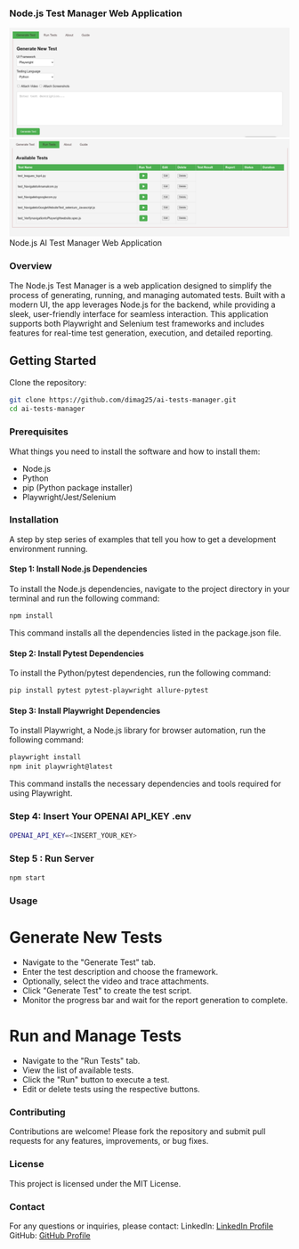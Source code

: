 ### Node.js Test Manager Web Application
![alt text](image-1.png)
![alt text](image-2.png)
Node.js AI Test Manager Web Application

### Overview
The Node.js Test Manager is a web application designed to simplify the process of generating, running, and managing automated tests. Built with a modern UI, the app leverages Node.js for the backend, while providing a sleek, user-friendly interface for seamless interaction. This application supports both Playwright and Selenium test frameworks and includes features for real-time test generation, execution, and detailed reporting.

## Getting Started
Clone the repository:

```bash
git clone https://github.com/dimag25/ai-tests-manager.git
cd ai-tests-manager
```
### Prerequisites

What things you need to install the software and how to install them:

- Node.js
- Python
- pip (Python package installer)
- Playwright/Jest/Selenium

### Installation

A step by step series of examples that tell you how to get a development environment running.

#### Step 1: Install Node.js Dependencies

To install the Node.js dependencies, navigate to the project directory in your terminal and run the following command:

```bash
npm install
```
This command installs all the dependencies listed in the package.json file.

#### Step 2: Install Pytest Dependencies
To install the Python/pytest dependencies, run the following command:
```bash
pip install pytest pytest-playwright allure-pytest
```

#### Step 3: Install Playwright Dependencies
To install Playwright, a Node.js library for browser automation, run the following command:
```bash
playwright install
npm init playwright@latest
```
This command installs the necessary dependencies and tools required for using Playwright.


### Step 4: Insert Your OPENAI API_KEY .env
```bash
OPENAI_API_KEY=<INSERT_YOUR_KEY>
```

### Step 5 : Run Server
```bash
npm start
```

### Usage
# Generate New Tests
- Navigate to the "Generate Test" tab.
- Enter the test description and choose the framework.
- Optionally, select the video and trace attachments.
- Click "Generate Test" to create the test script.
- Monitor the progress bar and wait for the report generation to complete.

# Run and Manage Tests
- Navigate to the "Run Tests" tab.
- View the list of available tests.
- Click the "Run" button to execute a test.
- Edit or delete tests using the respective buttons.

### Contributing
Contributions are welcome! Please fork the repository and submit pull requests for any features, improvements, or bug fixes.


### License
This project is licensed under the MIT License.


### Contact
For any questions or inquiries, please contact:
LinkedIn: [LinkedIn Profile](https://www.linkedin.com/in/dima-gurevich-7b184194/)
GitHub: [GitHub Profile](https://github.com/dimag25)
